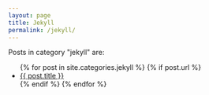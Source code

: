 ```yaml
---
layout: page
title: Jekyll
permalink: /jekyll/
---
```




<p>Posts in category "jekyll" are:</p>

<ul>
  {% for post in site.categories.jekyll %}
    {% if post.url %}
        <li><a href="{{ post.url }}">{{ post.title }}</a></li>
    {% endif %}
  {% endfor %}
</ul>